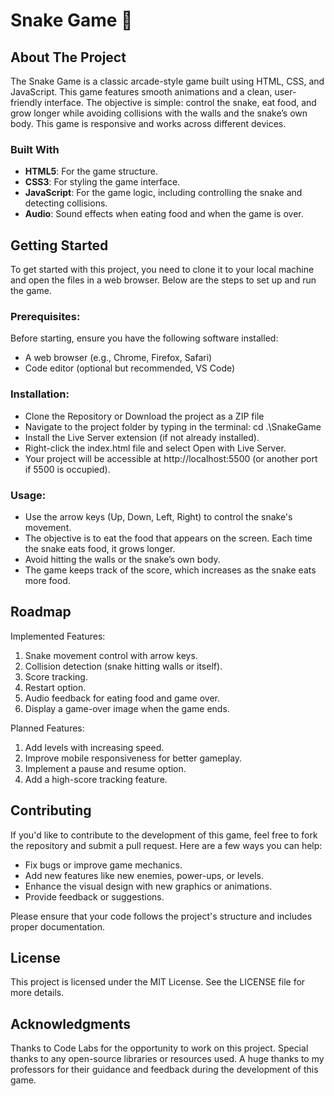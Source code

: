 # Snake Game 🐍

## About The Project

The Snake Game is a classic arcade-style game built using HTML, CSS, and JavaScript. This game features smooth animations and a clean, user-friendly interface. The objective is simple: control the snake, eat food, and grow longer while avoiding collisions with the walls and the snake’s own body. This game is responsive and works across different devices.

### Built With
- **HTML5**: For the game structure.
- **CSS3**: For styling the game interface.
- **JavaScript**: For the game logic, including controlling the snake and detecting collisions.
- **Audio**: Sound effects when eating food and when the game is over.

## Getting Started

To get started with this project, you need to clone it to your local machine and open the files in a web browser. Below are the steps to set up and run the game.

### Prerequisites:
Before starting, ensure you have the following software installed:

- A web browser (e.g., Chrome, Firefox, Safari)
- Code editor (optional but recommended, VS Code)
  
### Installation:
- Clone the Repository or Download the project as a ZIP file
- Navigate to the project folder by typing in the terminal: cd .\SnakeGame
- Install the Live Server extension (if not already installed).
- Right-click the index.html file and select Open with Live Server.
- Your project will be accessible at http://localhost:5500 (or another port if 5500 is occupied).

### Usage:
- Use the arrow keys (Up, Down, Left, Right) to control the snake's movement.
- The objective is to eat the food that appears on the screen. Each time the snake eats food, it grows longer.
- Avoid hitting the walls or the snake’s own body.
- The game keeps track of the score, which increases as the snake eats more food.

## Roadmap

Implemented Features:
1. Snake movement control with arrow keys.
2. Collision detection (snake hitting walls or itself).
3. Score tracking.
4. Restart option.
5. Audio feedback for eating food and game over.
6. Display a game-over image when the game ends.

Planned Features:
1. Add levels with increasing speed.
2. Improve mobile responsiveness for better gameplay.
3. Implement a pause and resume option.
4. Add a high-score tracking feature.

## Contributing
If you'd like to contribute to the development of this game, feel free to fork the repository and submit a pull request. Here are a few ways you can help:

- Fix bugs or improve game mechanics.
- Add new features like new enemies, power-ups, or levels.
- Enhance the visual design with new graphics or animations.
- Provide feedback or suggestions.
  
Please ensure that your code follows the project's structure and includes proper documentation.

## License
This project is licensed under the MIT License. See the LICENSE file for more details.

## Acknowledgments
Thanks to Code Labs for the opportunity to work on this project.
Special thanks to any open-source libraries or resources used.
A huge thanks to my professors for their guidance and feedback during the development of this game.
